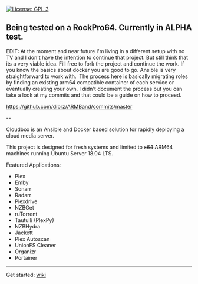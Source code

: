 <!--- <br /><img src="https://raw.githubusercontent.com/Cloudbox/assets/master/images/readme/Cloudbox-logo_dark.png" width="600">
<br /><br />
[![Website](https://img.shields.io/badge/Website-https%3A%2F%2Fcloudbox.rocks-blue.svg)](https://cloudbox.rocks)
[![Wiki](https://img.shields.io/badge/Wiki-https%3A%2F%2Fgithub.com%2Fcloudbox%2Fcloudbox%2Fwiki-blue.svg)](https://github.com/cloudbox/cloudbox/wiki)
[![Reddit](https://img.shields.io/badge/Reddit-%2Fr%2Fcloudbox-blue.svg)](https://reddit.com/r/Cloudbox)
[![Discord](https://img.shields.io/discord/381077432285003776.svg?colorB=177DC1&label=Discord)](https://discord.io/cloudbox)
[![Feature Requests](https://img.shields.io/badge/Requests-Feathub-blue.svg)](https://feathub.com/Cloudbox/Cloudbox)
<br />
[![Version](https://img.shields.io/github/release/cloudbox/cloudbox.svg?colorB=177DC1&label=Version)](https://github.com/cloudbox/cloudbox/releases)
[![AppVeyor](https://img.shields.io/appveyor/ci/desimaniac/cloudbox/master.svg?colorB=177DC1&label=AppVeyor)](https://ci.appveyor.com/project/desimaniac/cloudbox)
[![Changelog](https://img.shields.io/badge/Changelog-CHANGELOG.md-blue.svg)](CHANGELOG.md)
[![Contributing](https://img.shields.io/badge/Contributing-CONTRIBUTING.md-blue.svg)](CONTRIBUTING.md)
[![Credits](https://img.shields.io/badge/Credits-CREDITS.md-blue.svg)](CREDITS.md)
--->

[![License: GPL 3](https://img.shields.io/badge/License-GPL%203-blue.svg)](LICENSE.md)

Being tested on a RockPro64. Currently in ALPHA test.
--
EDIT: At the moment and near future I'm living in a different setup with no TV and I don't have the intention to continue that project.  But still think that its a very viable idea. Fill free to fork the project and continue the work. If you know the basics about docker you are good to go. Ansible is very straightforward to work with.  The process here is basically migrating roles by finding an existing arm64 compatible container of each service or eventually creating your own. I didn't document the process but you can take a look at my commits and that could be a guide on how to proceed. 

https://github.com/dibrz/ARMBand/commits/master

-- 


Cloudbox is an Ansible and Docker based solution for rapidly deploying a cloud media server.

This project is designed for fresh systems and limited to ~~x64~~ ARM64 machines running Ubuntu Server 18.04 LTS.


Featured Applications:
- Plex
- Emby
- Sonarr
- Radarr
- Plexdrive
- NZBGet
- ruTorrent
- Tautulli (PlexPy)
- NZBHydra
- Jackett
- Plex Autoscan
- UnionFS Cleaner
- Organizr
- Portainer

***

Get started: 
[wiki](https://github.com/dibrz/ARMBand/wiki)

